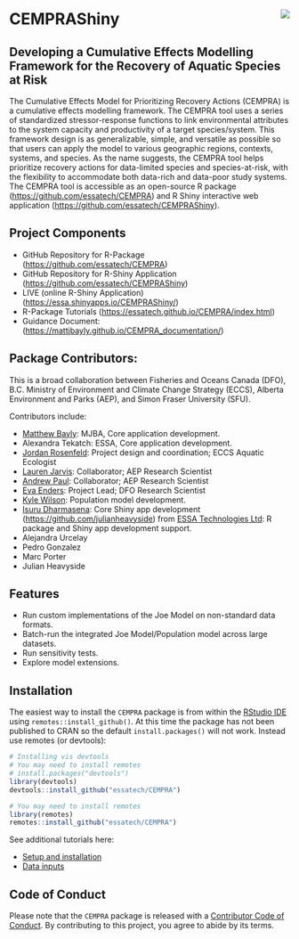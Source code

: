 
# CEMPRAShiny <img src="www/img/JoeMCEMPRAll.png" align="right" style="max-width: 120px;"/>

<!-- badges: start -->
<!-- badges: end -->


## Developing a Cumulative Effects Modelling Framework for the Recovery of Aquatic Species at Risk

The Cumulative Effects Model for Prioritizing Recovery Actions (CEMPRA) is a cumulative effects modelling framework. The CEMPRA tool uses a series of standardized stressor-response functions to link environmental attributes to the system capacity and productivity of a target species/system. This framework design is as generalizable, simple, and versatile as possible so that users can apply the model to various geographic regions, contexts, systems, and species. As the name suggests, the CEMPRA tool helps prioritize recovery actions for data-limited species and species-at-risk, with the flexibility to  accommodate both data-rich and data-poor study systems. The CEMPRA tool is accessible as an open-source R package (https://github.com/essatech/CEMPRA) and R Shiny interactive web application (https://github.com/essatech/CEMPRAShiny).

## Project Components

-   GitHub Repository for R-Package (<https://github.com/essatech/CEMPRA>)
-   GitHub Repository for R-Shiny Application (<https://github.com/essatech/CEMPRAShiny>)
-   LIVE (online R-Shiny Application) (<https://essa.shinyapps.io/CEMPRAShiny/>)
-   R-Package Tutorials (<https://essatech.github.io/CEMPRA/index.html>)
-   Guidance Document: (<https://mattjbayly.github.io/CEMPRA_documentation/>)



## Package Contributors:
This is a broad collaboration between Fisheries and Oceans Canada (DFO), B.C. Ministry of Environment and Climate Change Strategy (ECCS), Alberta Environment and Parks (AEP), and Simon Fraser University (SFU). 

Contributors include:
-   [Matthew Bayly](https://github.com/mattjbayly): MJBA, Core application development.
-   Alexandra Tekatch: ESSA, Core application development.
-   [Jordan Rosenfeld](http://www.aferu.ca/rosenfeld-lab): Project design and coordination; ECCS Aquatic Ecologist
-   [Lauren Jarvis](https://github.com/andrewpaul68): Collaborator; AEP Research Scientist
-   [Andrew Paul](https://github.com/andrewpaul68): Collaborator; AEP Research Scientist
-   [Eva Enders](https://profils-profiles.science.gc.ca/en/profile/eva-enders): Project Lead; DFO Research Scientist
-   [Kyle Wilson](https://github.com/klwilson23): Population model development.
-   [Isuru Dharmasena](https://www.linkedin.com/in/isuru-dharmasena-90269895/?originalSubdomain=ca): Core Shiny app development
(https://github.com/julianheavyside) from [ESSA Technologies Ltd](https://essa.com/): R package and Shiny app development support.
-   Alejandra Urcelay
-   Pedro Gonzalez
-   Marc Porter
-   Julian Heavyside


## Features
-   Run custom implementations of the Joe Model on non-standard data formats.
-   Batch-run the integrated Joe Model/Population model across large datasets.
-   Run sensitivity tests.
-   Explore model extensions.


## Installation

The easiest way to install the `CEMPRA` package is from within the [RStudio IDE](https://www.rstudio.com/products/rstudio/download/) using `remotes::install_github()`. At this time the package has not been published to CRAN so the default `install.packages()` will not work. Instead use remotes (or devtools):

``` r
# Installing vis devtools
# You may need to install remotes
# install.packages("devtools")
library(devtools)
devtools::install_github("essatech/CEMPRA")

# You may need to install remotes
library(remotes)
remotes::install_github("essatech/CEMPRA")

```

See additional tutorials here:
- [Setup and installation](https://mattjbayly.github.io/CEMPRA_documentation/04_initial_setup.html)
- [Data inputs](https://mattjbayly.github.io/CEMPRA_documentation/05_data_inputs.html)

## Code of Conduct

Please note that the `CEMPRA` package is released with a [Contributor Code of Conduct](https://pkgs.rstudio.com/rmarkdown/CODE_OF_CONDUCT.html). By contributing to this project, you agree to abide by its terms.